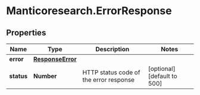 # Manticoresearch.ErrorResponse

## Properties

Name | Type | Description | Notes
------------ | ------------- | ------------- | -------------
**error** | [**ResponseError**](ResponseError.md) |  | 
**status** | **Number** | HTTP status code of the error response | [optional] [default to 500]


